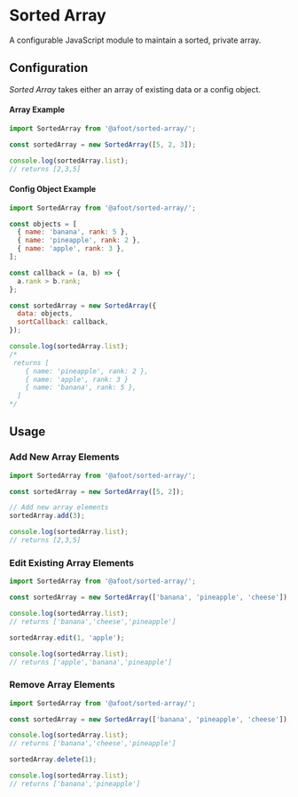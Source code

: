 # Sorted Array

A configurable JavaScript module to maintain a sorted, private array.

## Configuration

_Sorted Array_ takes either an array of existing data or a config object.

#### Array Example

```js
import SortedArray from '@afoot/sorted-array/';

const sortedArray = new SortedArray([5, 2, 3]);

console.log(sortedArray.list);
// returns [2,3,5]
```

#### Config Object Example

```js
import SortedArray from '@afoot/sorted-array/';

const objects = [
  { name: 'banana', rank: 5 },
  { name: 'pineapple', rank: 2 },
  { name: 'apple', rank: 3 },
];

const callback = (a, b) => {
  a.rank > b.rank;
};

const sortedArray = new SortedArray({
  data: objects,
  sortCallback: callback,
});

console.log(sortedArray.list);
/*
 returns [
    { name: 'pineapple', rank: 2 },
    { name: 'apple', rank: 3 }
    { name: 'banana', rank: 5 },
  ]
*/
```

## Usage

### Add New Array Elements

```js
import SortedArray from '@afoot/sorted-array/';

const sortedArray = new SortedArray([5, 2]);

// Add new array elements
sortedArray.add(3);

console.log(sortedArray.list);
// returns [2,3,5]
```

### Edit Existing Array Elements

```js
import SortedArray from '@afoot/sorted-array/';

const sortedArray = new SortedArray(['banana', 'pineapple', 'cheese']);

console.log(sortedArray.list);
// returns ['banana','cheese','pineapple']

sortedArray.edit(1, 'apple');

console.log(sortedArray.list);
// returns ['apple','banana','pineapple']
```

### Remove Array Elements

```js
import SortedArray from '@afoot/sorted-array/';

const sortedArray = new SortedArray(['banana', 'pineapple', 'cheese']);

console.log(sortedArray.list);
// returns ['banana','cheese','pineapple']

sortedArray.delete(1);

console.log(sortedArray.list);
// returns ['banana','pineapple']
```
